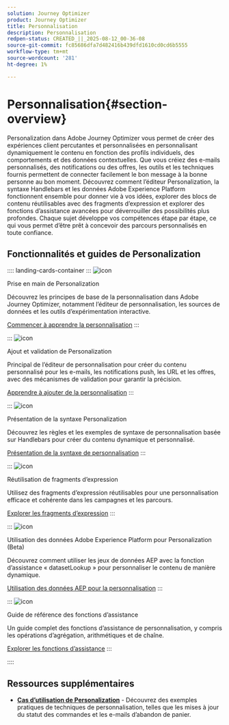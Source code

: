 ```yaml
---
solution: Journey Optimizer
product: Journey Optimizer
title: Personnalisation
description: Personnalisation
redpen-status: CREATED_||_2025-08-12_00-36-08
source-git-commit: fc85686dfa7d482416b439dfd1610cd0cd6b5555
workflow-type: tm+mt
source-wordcount: '281'
ht-degree: 1%

---
```



# Personnalisation{#section-overview}

Personalization dans Adobe Journey Optimizer vous permet de créer des expériences client percutantes et personnalisées en personnalisant dynamiquement le contenu en fonction des profils individuels, des comportements et des données contextuelles. Que vous créiez des e-mails personnalisés, des notifications ou des offres, les outils et les techniques fournis permettent de connecter facilement le bon message à la bonne personne au bon moment. Découvrez comment l’éditeur Personalization, la syntaxe Handlebars et les données Adobe Experience Platform fonctionnent ensemble pour donner vie à vos idées, explorer des blocs de contenu réutilisables avec des fragments d’expression et explorer des fonctions d’assistance avancées pour déverrouiller des possibilités plus profondes. Chaque sujet développe vos compétences étape par étape, ce qui vous permet d’être prêt à concevoir des parcours personnalisés en toute confiance.

## Fonctionnalités et guides de Personalization

:::: landing-cards-container
:::
![icon](https://cdn.experienceleague.adobe.com/icons/circle-play.svg?lang=fr)

Prise en main de Personalization

Découvrez les principes de base de la personnalisation dans Adobe Journey Optimizer, notamment l’éditeur de personnalisation, les sources de données et les outils d’expérimentation interactive.

[Commencer à apprendre la personnalisation](../using/personalization/personalize.md)
:::

:::
![icon](https://cdn.experienceleague.adobe.com/icons/list-check.svg?lang=fr)

Ajout et validation de Personalization

Principal de l’éditeur de personnalisation pour créer du contenu personnalisé pour les e-mails, les notifications push, les URL et les offres, avec des mécanismes de validation pour garantir la précision.

[Apprendre à ajouter de la personnalisation](../using/personalization/personalization-build-expressions.md)
:::

:::
![icon](https://cdn.experienceleague.adobe.com/icons/code-branch.svg?lang=fr)

Présentation de la syntaxe Personalization

Découvrez les règles et les exemples de syntaxe de personnalisation basée sur Handlebars pour créer du contenu dynamique et personnalisé.

[Présentation de la syntaxe de personnalisation](../using/personalization/personalization-syntax.md)
:::

:::
![icon](https://cdn.experienceleague.adobe.com/icons/puzzle-piece.svg?lang=fr)

Réutilisation de fragments d’expression

Utilisez des fragments d’expression réutilisables pour une personnalisation efficace et cohérente dans les campagnes et les parcours.

[Explorer les fragments d’expression](../using/personalization/use-expression-fragments.md)
:::

:::
![icon](https://cdn.experienceleague.adobe.com/icons/database.svg?lang=fr)

Utilisation des données Adobe Experience Platform pour Personalization (Beta)

Découvrez comment utiliser les jeux de données AEP avec la fonction d’assistance « datasetLookup » pour personnaliser le contenu de manière dynamique.

[Utilisation des données AEP pour la personnalisation](../using/personalization/aep-data-perso.md)
:::

:::
![icon](https://cdn.experienceleague.adobe.com/icons/screwdriver-wrench.svg?lang=fr)

Guide de référence des fonctions d’assistance

Un guide complet des fonctions d’assistance de personnalisation, y compris les opérations d’agrégation, arithmétiques et de chaîne.

[Explorer les fonctions d’assistance](functions-landing-page.md)
:::

::::


## Ressources supplémentaires

- **[Cas d’utilisation de Personalization](personalization-use-cases-landing-page.md)** - Découvrez des exemples pratiques de techniques de personnalisation, telles que les mises à jour du statut des commandes et les e-mails d’abandon de panier.

